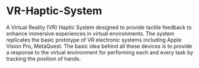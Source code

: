 # VR-Haptic-System
A Virtual Reality (VR) Haptic System designed to provide tactile feedback to enhance immersive experiences in virtual environments. The system replicates the basic prototype of VR electronic systems including Apple 
Vision Pro, MetaQuest. The basic idea behind all these devices is to provide a response to the virtual environment for performing each and every task by tracking the position of hands.

